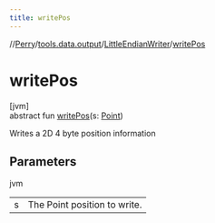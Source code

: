 ```yaml
---
title: writePos
---
```

//[Perry](../../../index.html)/[tools.data.output](../index.html)/[LittleEndianWriter](index.html)/[writePos](write-pos.html)



# writePos



[jvm]\
abstract fun [writePos](write-pos.html)(s: [Point](https://docs.oracle.com/javase/8/docs/api/java/awt/Point.html))



Writes a 2D 4 byte position information



## Parameters


jvm

| | |
|---|---|
| s | The Point position to write. |




